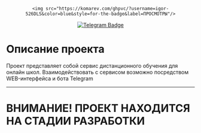 <div id="badges" align="center">

    <img src="https://komarev.com/ghpvc/?username=igor-526DLS&color=blue&style=for-the-badge&label=ПРОСМОТРЫ"/>
  <a href="https://t.me/devil_on_the_wheel">
    <img src="https://img.shields.io/badge/разработчик-26A5E4?style=for-the-badge&logo=telegram&logoColor=white" alt="Telegram Badge"/>
  </a>
</div>
<h1>Описание проекта</h1>
Проект представляет собой сервис дистанционного обучения для онлайн школ. Взаимодействовать с сервисом возможно посредством WEB-интерфейса и бота Telegram

---
<h1>ВНИМАНИЕ! ПРОЕКТ НАХОДИТСЯ НА СТАДИИ РАЗРАБОТКИ</h1>
